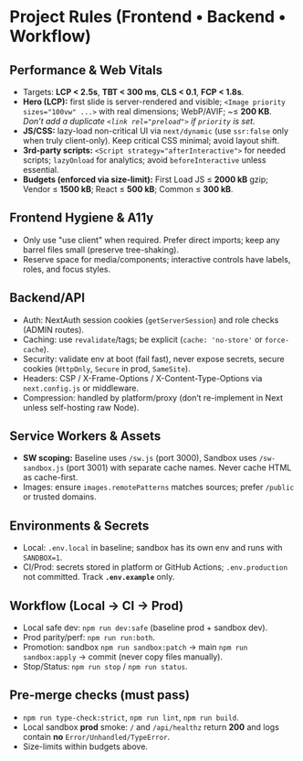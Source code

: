 # Project Rules (Frontend • Backend • Workflow)

## Performance & Web Vitals
- Targets: **LCP < 2.5s**, **TBT < 300 ms**, **CLS < 0.1**, **FCP < 1.8s**.
- **Hero (LCP):** first slide is server-rendered and visible; `<Image priority sizes="100vw" ...>` with real dimensions; WebP/AVIF; ~≤ **200 KB**.  
  *Don’t add a duplicate `<link rel="preload">` if `priority` is set.*
- **JS/CSS:** lazy-load non-critical UI via `next/dynamic` (use `ssr:false` only when truly client-only). Keep critical CSS minimal; avoid layout shift.
- **3rd-party scripts:** `<Script strategy="afterInteractive">` for needed scripts; `lazyOnload` for analytics; avoid `beforeInteractive` unless essential.
- **Budgets (enforced via size-limit):** First Load JS ≤ **2000 kB** gzip; Vendor ≤ **1500 kB**; React ≤ **500 kB**; Common ≤ **300 kB**.

## Frontend Hygiene & A11y
- Only use "use client" when required. Prefer direct imports; keep any barrel files small (preserve tree-shaking).
- Reserve space for media/components; interactive controls have labels, roles, and focus styles.

## Backend/API
- Auth: NextAuth session cookies (`getServerSession`) and role checks (ADMIN routes).
- Caching: use `revalidate`/tags; be explicit (`cache: 'no-store'` or `force-cache`).
- Security: validate env at boot (fail fast), never expose secrets, secure cookies (`HttpOnly`, `Secure` in prod, `SameSite`).
- Headers: CSP / X-Frame-Options / X-Content-Type-Options via `next.config.js` or middleware.
- Compression: handled by platform/proxy (don’t re-implement in Next unless self-hosting raw Node).

## Service Workers & Assets
- **SW scoping:** Baseline uses `/sw.js` (port 3000), Sandbox uses `/sw-sandbox.js` (port 3001) with separate cache names. Never cache HTML as cache-first.
- Images: ensure `images.remotePatterns` matches sources; prefer `/public` or trusted domains.

## Environments & Secrets
- Local: `.env.local` in baseline; sandbox has its own env and runs with `SANDBOX=1`.
- CI/Prod: secrets stored in platform or GitHub Actions; `.env.production` not committed. Track **`.env.example`** only.

## Workflow (Local → CI → Prod)
- Local safe dev: `npm run dev:safe` (baseline prod + sandbox dev).
- Prod parity/perf: `npm run run:both`.
- Promotion: sandbox `npm run sandbox:patch` → main `npm run sandbox:apply` → commit (never copy files manually).
- Stop/Status: `npm run stop` / `npm run status`.

## Pre-merge checks (must pass)
- `npm run type-check:strict`, `npm run lint`, `npm run build`.
- Local sandbox **prod** smoke: `/` and `/api/healthz` return **200** and logs contain **no** `Error/Unhandled/TypeError`.
- Size-limits within budgets above.
